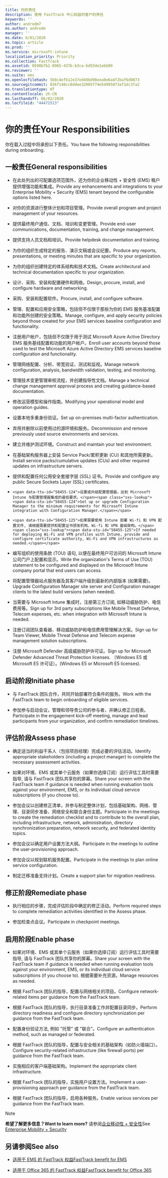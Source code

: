 ```yaml
---
title: 你的责任
description: 使用 FastTrack 中心权益时客户的责任
keywords: ''
author: andredm7
ms.author: andredm
manager: ''
ms.date: 6/01/2020
ms.topic: article
ms.prod: ''
ms.service: microsoft-intune
localization_priority: Priority
ms.collection: FastTrack
ms.assetid: 0590b7b2-0965-437b-b3ca-bd55de1abb09
ms.reviewer: ''
ms.suite: ems
ms.openlocfilehash: 5b0c4efb12e37ed49bd98eea0e6a4f2baf6d0873
ms.sourcegitcommit: 826f140cc0ddee32005f74e5d995073af1dc3fa2
ms.translationtype: HT
ms.contentlocale: zh-CN
ms.lasthandoff: 06/02/2020
ms.locfileid: "44471513"
---
```

# <a name="your-responsibilities"></a><span data-ttu-id="58455-103">你的责任</span><span class="sxs-lookup"><span data-stu-id="58455-103">Your Responsibilities</span></span>

<span data-ttu-id="58455-104">你在载入过程中将承担以下责任。</span><span class="sxs-lookup"><span data-stu-id="58455-104">You have the following responsibilities during onboarding.</span></span>

## <a name="general-responsibilities"></a><span data-ttu-id="58455-105">一般责任</span><span class="sxs-lookup"><span data-stu-id="58455-105">General responsibilities</span></span>

-   <span data-ttu-id="58455-106">在此处列出的可配置选项范围外，还为你的企业移动性 + 安全性 (EMS) 租户提供增强功能和集成。</span><span class="sxs-lookup"><span data-stu-id="58455-106">Provide any enhancements and integrations to your Enterprise Mobility + Security (EMS) tenant beyond the configurable options listed here.</span></span>

-   <span data-ttu-id="58455-107">对你的资源进行整体计划和项目管理。</span><span class="sxs-lookup"><span data-stu-id="58455-107">Provide overall program and project management of your resources.</span></span>

-   <span data-ttu-id="58455-108">提供最终用户通信、文档、培训和变更管理。</span><span class="sxs-lookup"><span data-stu-id="58455-108">Provide end-user communications, documentation, training, and change management.</span></span>

-   <span data-ttu-id="58455-109">提供支持人员文档和培训。</span><span class="sxs-lookup"><span data-stu-id="58455-109">Provide helpdesk documentation and training.</span></span>

-   <span data-ttu-id="58455-110">为你的组织生成特定的报告、演示文稿或会议纪要。</span><span class="sxs-lookup"><span data-stu-id="58455-110">Produce any reports, presentations, or meeting minutes that are specific to your organization.</span></span>

-   <span data-ttu-id="58455-111">为你的组织创建特定的体系结构和技术文档。</span><span class="sxs-lookup"><span data-stu-id="58455-111">Create architectural and technical documentation specific to your organization.</span></span>

-   <span data-ttu-id="58455-112">设计、采购、安装和配置硬件和网络。</span><span class="sxs-lookup"><span data-stu-id="58455-112">Design, procure, install, and configure hardware and networking.</span></span>

-   <span data-ttu-id="58455-113">采购、安装和配置软件。</span><span class="sxs-lookup"><span data-stu-id="58455-113">Procure, install, and configure software.</span></span>

-   <span data-ttu-id="58455-114">管理、配置和应用安全策略，包括但不仅限于那些为你的 EMS 服务基准配置和功能所创建的安全策略。</span><span class="sxs-lookup"><span data-stu-id="58455-114">Manage, configure, and apply security policies beyond those created for your EMS services baseline configuration and functionality.</span></span>

-   <span data-ttu-id="58455-115">注册用户帐户，包括但不仅限于用于测试 Microsoft Azure Active Directory EMS 服务基线配置和功能的用户帐户。</span><span class="sxs-lookup"><span data-stu-id="58455-115">Enroll user accounts beyond those used to test the Microsoft Azure Active Directory EMS services baseline configuration and functionality.</span></span>

-   <span data-ttu-id="58455-116">管理网络配置、分析、带宽验证、测试和监视。</span><span class="sxs-lookup"><span data-stu-id="58455-116">Manage network configuration, analysis, bandwidth validation, testing, and monitoring.</span></span>

-   <span data-ttu-id="58455-117">管理技术变更管理审核流程，并创建指导性文档。</span><span class="sxs-lookup"><span data-stu-id="58455-117">Manage a technical change management approval process and creating guidance-based documentation.</span></span>

-   <span data-ttu-id="58455-118">修改运营模型和操作指南。</span><span class="sxs-lookup"><span data-stu-id="58455-118">Modifying your operational model and operation guides.</span></span>

-   <span data-ttu-id="58455-119">设置本地多重身份验证。</span><span class="sxs-lookup"><span data-stu-id="58455-119">Set up on-premises multi-factor authentication.</span></span>

-   <span data-ttu-id="58455-120">弃用并删除以前使用过的源环境和服务。</span><span class="sxs-lookup"><span data-stu-id="58455-120">Decommission and remove previously used source environments and services.</span></span>

-   <span data-ttu-id="58455-121">建立并维护测试环境。</span><span class="sxs-lookup"><span data-stu-id="58455-121">Construct and maintain your test environment.</span></span>

-   <span data-ttu-id="58455-122">在基础架构服务器上安装 Service Pack/累积更新 (CU) 和其他所需更新。</span><span class="sxs-lookup"><span data-stu-id="58455-122">Install service packs/cumulative updates (CUs) and other required updates on infrastructure servers.</span></span>

-   <span data-ttu-id="58455-123">提供和配置任何公用安全套接字层 (SSL) 证书。</span><span class="sxs-lookup"><span data-stu-id="58455-123">Provide and configure any public Secure Sockets Layer (SSL) certificates.</span></span>

-     <span data-ttu-id="58455-124">设置或升级配置管理器，达到 Microsoft Intune 与配置管理器集成的最低要求。</span><span class="sxs-lookup"><span data-stu-id="58455-124">Set up or upgrade Configuration Manager to the minimum requirements for Microsoft Intune integration with Configuration Manager.</span></span>

-     <span data-ttu-id="58455-125">如果需要使用 Intune 部署 Wi-fi 和 VPN 配置文件, 请根据需要提供和配置证书颁发机构、Wi-fi 和 VPN 基础架构。</span><span class="sxs-lookup"><span data-stu-id="58455-125">If needed for deploying Wi-Fi and VPN profiles with Intune, provide and configure certificate authority, Wi-Fi and VPN infrastructures as needed.</span></span>

-   <span data-ttu-id="58455-126">编写组织的使用条款 (TOU) 语句, 以便在最终用户可访问的 Microsoft Intune 公司门户上配置和显示。</span><span class="sxs-lookup"><span data-stu-id="58455-126">Write the organization's Terms of Use (TOU) statement to be configured and displayed on the Microsoft Intune company portal that end users can access.</span></span>

-   <span data-ttu-id="58455-127">将配置管理器站点服务器及其客户端升级到最新的内部版本 (如果需要)。</span><span class="sxs-lookup"><span data-stu-id="58455-127">Upgrade Configuration Manager site server and Configuration manager clients to the latest build versions (when needed).</span></span>

-   <span data-ttu-id="58455-128">当需要与 Microsoft Intune 集成时，注册第三方订阅, 如移动威胁防护、电信费用等。</span><span class="sxs-lookup"><span data-stu-id="58455-128">Sign up for 3rd party subscriptions like Mobile Threat Defense, Telecom expenses, etc. when integration with Microsoft Intune is needed.</span></span>

-   <span data-ttu-id="58455-129">注册订阅团队查看器、移动威胁防护和电信费用管理解决方案。</span><span class="sxs-lookup"><span data-stu-id="58455-129">Sign up for Team Viewer, Mobile Threat Defense and Telecom expense management solution subscriptions.</span></span>

-   <span data-ttu-id="58455-130">注册 Microsoft Defender 高级威胁防护许可证。</span><span class="sxs-lookup"><span data-stu-id="58455-130">Sign up for Microsoft Defender Advanced Threat Protection licenses.</span></span> <span data-ttu-id="58455-131">（Windows E5 或 Microsoft E5 许可证）。</span><span class="sxs-lookup"><span data-stu-id="58455-131">(Windows E5 or Microsoft E5 licenses).</span></span>

## <a name="initiate-phase"></a><span data-ttu-id="58455-132">启动阶段</span><span class="sxs-lookup"><span data-stu-id="58455-132">Initiate phase</span></span>

-   <span data-ttu-id="58455-133">与 FastTrack 团队合作，共同开始部署符合条件的服务。</span><span class="sxs-lookup"><span data-stu-id="58455-133">Work with the FastTrack team to begin onboarding of eligible services.</span></span>

-   <span data-ttu-id="58455-134">参加参与启动会议，管理和领导贵公司的参与者，并确认修正日程表。</span><span class="sxs-lookup"><span data-stu-id="58455-134">Participate in the engagement kick-off meeting, manage and lead participants from your organization, and confirm remediation timelines.</span></span>

## <a name="assess-phase"></a><span data-ttu-id="58455-135">评估阶段</span><span class="sxs-lookup"><span data-stu-id="58455-135">Assess phase</span></span>

-   <span data-ttu-id="58455-136">确定适当的利益干系人（包括项目经理）完成必要的评估活动。</span><span class="sxs-lookup"><span data-stu-id="58455-136">Identify appropriate stakeholders (including a project manager) to complete the necessary assessment activities.</span></span>

-   <span data-ttu-id="58455-137">如果对环境、EMS 或其单个云服务（如果你选择订阅）运行评估工具时需要指导, 请与 FastTrack 团队共享你的屏幕。</span><span class="sxs-lookup"><span data-stu-id="58455-137">Share your screen with the FastTrack team if guidance is needed when running evaluation tools against your environment, EMS, or its individual cloud service subscriptions (if you choose to).</span></span>

-   <span data-ttu-id="58455-138">参加会议以创建修正清单，并参与制定整体计划，包括基础架构、网络、管理、目录同步准备、网络安全和联合身份主题。</span><span class="sxs-lookup"><span data-stu-id="58455-138">Participate in the meetings to create the remediation checklist and to contribute to the overall plan, including infrastructure, network, administration, directory synchronization preparation, network security, and federated identity topics.</span></span>

-   <span data-ttu-id="58455-139">参加会议以确定用户设置方法大纲。</span><span class="sxs-lookup"><span data-stu-id="58455-139">Participate in the meetings to outline the user-provisioning approach.</span></span>

-   <span data-ttu-id="58455-140">参加会议以规划联机服务配置。</span><span class="sxs-lookup"><span data-stu-id="58455-140">Participate in the meetings to plan online service configuration.</span></span>

-   <span data-ttu-id="58455-141">制定迁移准备支持计划。</span><span class="sxs-lookup"><span data-stu-id="58455-141">Create a support plan for migration readiness.</span></span>

## <a name="remediate-phase"></a><span data-ttu-id="58455-142">修正阶段</span><span class="sxs-lookup"><span data-stu-id="58455-142">Remediate phase</span></span>

-   <span data-ttu-id="58455-143">执行相应的步骤，完成评估阶段中确定的修正活动。</span><span class="sxs-lookup"><span data-stu-id="58455-143">Perform required steps to complete remediation activities identified in the Assess phase.</span></span>

-   <span data-ttu-id="58455-144">参加检查点会议。</span><span class="sxs-lookup"><span data-stu-id="58455-144">Participate in checkpoint meetings.</span></span>

## <a name="enable-phase"></a><span data-ttu-id="58455-145">启用阶段</span><span class="sxs-lookup"><span data-stu-id="58455-145">Enable phase</span></span>

-   <span data-ttu-id="58455-146">如果对环境、EMS 或其单个云服务（如果你选择订阅）运行评估工具时需要指导, 请与 FastTrack 团队共享你的屏幕。</span><span class="sxs-lookup"><span data-stu-id="58455-146">Share your screen with the FastTrack team if guidance is needed when running evaluation tools against your environment, EMS, or its individual cloud service subscriptions (if you choose to).</span></span> <span data-ttu-id="58455-147">根据需要补充资源。</span><span class="sxs-lookup"><span data-stu-id="58455-147">Manage resources as needed.</span></span>

-   <span data-ttu-id="58455-148">根据 FastTrack 团队的指导，配置与网络相关的项目。</span><span class="sxs-lookup"><span data-stu-id="58455-148">Configure network-related items per guidance from the FastTrack team.</span></span>

-   <span data-ttu-id="58455-149">根据 FastTrack 团队的指导，执行目录准备工作并配置目录同步。</span><span class="sxs-lookup"><span data-stu-id="58455-149">Perform directory readiness and configure directory synchronization per guidance from the FastTrack team.</span></span>

-   <span data-ttu-id="58455-150">配置身份验证方法, 例如 "托管" 或 "联合"。</span><span class="sxs-lookup"><span data-stu-id="58455-150">Configure an authentication method, such as managed or federated.</span></span> 

-   <span data-ttu-id="58455-151">根据 FastTrack 团队的指导，配置与安全相关的基础架构（如防火墙端口）。</span><span class="sxs-lookup"><span data-stu-id="58455-151">Configure security-related infrastructure (like firewall ports) per guidance from the FastTrack team.</span></span>

-   <span data-ttu-id="58455-152">实施相应的客户端基础架构。</span><span class="sxs-lookup"><span data-stu-id="58455-152">Implement the appropriate client infrastructure.</span></span>

-   <span data-ttu-id="58455-153">根据 FastTrack 团队的指导，实施用户设置方法。</span><span class="sxs-lookup"><span data-stu-id="58455-153">Implement a user-provisioning approach per guidance from the FastTrack team.</span></span>

-   <span data-ttu-id="58455-154">根据 FastTrack 团队的指导，启用各种服务。</span><span class="sxs-lookup"><span data-stu-id="58455-154">Enable various services per guidance from the FastTrack team.</span></span>

> [!NOTE]
> <span data-ttu-id="58455-155">**希望了解更多信息？**</span><span class="sxs-lookup"><span data-stu-id="58455-155">**Want to learn more?**</span></span> <span data-ttu-id="58455-156">请参阅[企业移动性 + 安全性](https://www.microsoft.com/cloud-platform/enterprise-mobility)</span><span class="sxs-lookup"><span data-stu-id="58455-156">See [Enterprise Mobility + Security](https://www.microsoft.com/cloud-platform/enterprise-mobility)</span></span>

## <a name="see-also"></a><span data-ttu-id="58455-157">另请参阅</span><span class="sxs-lookup"><span data-stu-id="58455-157">See also</span></span>

- [<span data-ttu-id="58455-158">适用于 EMS 的 FastTrack 权益</span><span class="sxs-lookup"><span data-stu-id="58455-158">FastTrack benefit for EMS</span></span>](EMS-fasttrack-benefit-for-EMS.md)

- [<span data-ttu-id="58455-159">适用于 Office 365 的 FastTrack 权益</span><span class="sxs-lookup"><span data-stu-id="58455-159">FastTrack benefit for Office 365</span></span>](O365-fasttrack-benefit-for-office-365.md)

